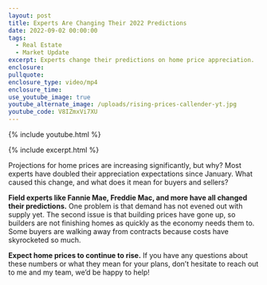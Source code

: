 ```yaml
---
layout: post
title: Experts Are Changing Their 2022 Predictions
date: 2022-09-02 00:00:00
tags:
  - Real Estate
  - Market Update
excerpt: Experts change their predictions on home price appreciation.
enclosure:
pullquote:
enclosure_type: video/mp4
enclosure_time:
use_youtube_image: true
youtube_alternate_image: /uploads/rising-prices-callender-yt.jpg
youtube_code: V8IZmxVi7XU
---
```

{% include youtube.html %}

{% include excerpt.html %}

Projections for home prices are increasing significantly, but why? Most experts have doubled their appreciation expectations since January. What caused this change, and what does it mean for buyers and sellers?

**Field experts like Fannie Mae, Freddie Mac, and more have all changed their predictions.** One problem is that demand has not evened out with supply yet. The second issue is that building prices have gone up, so builders are not finishing homes as quickly as the economy needs them to. Some buyers are walking away from contracts because costs have skyrocketed so much.&nbsp;

**Expect home prices to continue to rise.** If you have any questions about these numbers or what they mean for your plans, don’t hesitate to reach out to me and my team, we’d be happy to help\!